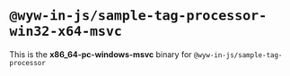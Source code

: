 # `@wyw-in-js/sample-tag-processor-win32-x64-msvc`

This is the **x86_64-pc-windows-msvc** binary for `@wyw-in-js/sample-tag-processor`
